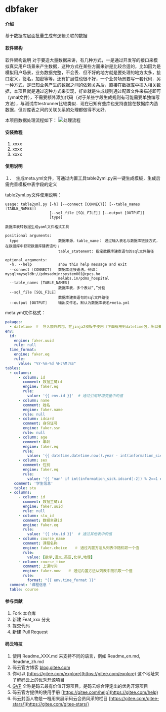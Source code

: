 # dbfaker

#### 介绍
基于数据库层面批量生成有逻辑关联的数据

#### 软件架构
软件架构说明
对于要造大量数据来讲，有几种方式，一是通过开发写的接口来模拟真实用户场景来产生数据，这种方式在某些方面来讲是比较合适的，比如因为是模拟用户场景，业务数据完整，不会丢．但不好的地方就是要处理的地方太多，接口定义，签名，加密等等，还有扩展性也很不好，一个业务场景要写一套代码．另一种方式，是已知业务产生的数据之间的依赖关系后，直接在数据库中插入相关数据，本项目就是通过这种方式来实现，好处就是生成规则通过配置文件来描述即可（ymal文件），不需要额外添加代码（对于某些字段生成规则有可能需要单独编写方法），与测试库testrunner比较类似．现在已知有些库也支持直接在数据库内造数据，但对库表之间的关联关系的处理都做得不太好．

本项目数据处理流程如下：
![处理流程](https://images.gitee.com/uploads/images/2020/0915/183724_40e0141c_1021400.png "屏幕截图.png")

#### 安装教程

1.  xxxx
2.  xxxx
3.  xxxx

#### 使用说明

１．　生成meta.yml文件，可通过内置工具table2yml.py来一键生成模板，生成后需完善模板中表字段的定义
    
table2yml.py文件使用说明：
```shell
usage: table2yml.py [-h] [--connect [CONNECT]] [--table_names [TABLE_NAMES]]
                    [--sql_file [SQL_FILE]] [--output [OUTPUT]]
                    [type]

数据库表转数据生成yaml文件格式工具

positional arguments:
  type                  数据来源，table_name： 通过输入表名与数据库链接方式，在数据库中获取数据库建表语句；
                        table_statement: 指定数据库建表语句的sql文件路径

optional arguments:
  -h, --help            show this help message and exit
  --connect [CONNECT]   数据库连接语法，例如：mysql+mysqldb://pdmsadmin:system001@cpcs.ho
                        melabs.in/pdms_hospital
  --table_names [TABLE_NAMES]
                        数据库表，多个表以“,”分割
  --sql_file [SQL_FILE]
                        数据库建表语句的sql文件路径
  --output [OUTPUT]     输出文件名，默认为数据库表名+meta.yml

```
meta.yml文件格式：
```yaml
pakages:
  - datetime　＃　导入额外的包，在jinja2模板中使用（下面有用到datetime包，所以要先导入）
env:
  id:
    engine: faker.uuid
    rule: null
  time_format:
    engine: faker.eq
    rule:
      value: "%Y-%m-%d %H:%M:%S"
tables:
  - columns:
      - column: id
        comment: 数据主键id
        engine: faker.eq
        rule:
          value: '{{ env.id }}'  # 通过引用环境变量中的值
      - column: name
        comment: 姓名
        engine: faker.name
        rule: null
      - column: idcard
        comment: 身份证号
        engine: faker.ssn
        rule: null
      - column: age
        comment: 年龄
        engine: faker.eq
        rule:
          value: '{{ datetime.datetime.now().year - int(information_sick.idcard[6:10]) }}'　＃　通过jinja２模板直接计算
      - column: sex
        comment: 性别
        engine: faker.eq
        rule:
          value: '{{ "man" if int(information_sick.idcard[-2]) % 2==1 else "female" }}'　＃　通过jinja２模板直接计算
    comment: '学生信息'
    table: stu
  - columns:
      - column: id
        comment: 数据主键id
        engine: faker.uuid
        rule: null
      - column: stu_id
        comment: 数据主键id
        engine: faker.eq
        rule:
          value: '{{ stu.id }}'  # 通过其他表中的值
      - column: course_name
        comment: 课程名称
        engine: faker.choice　　＃ 通过内置方法从列表中随机取一个值
        rule:
          value: [数学,语文,英语,化学,地理]
      - column: course_time
        comment: 上课时间
        engine: faker.now　　＃ 通过内置方法从列表中随机取一个值
        rule:
          format: "{{ env.time_format }}"
  comment: '课程信息 '
  table: course


```
#### 参与贡献

1.  Fork 本仓库
2.  新建 Feat_xxx 分支
3.  提交代码
4.  新建 Pull Request


#### 码云特技

1.  使用 Readme\_XXX.md 来支持不同的语言，例如 Readme\_en.md, Readme\_zh.md
2.  码云官方博客 [blog.gitee.com](https://blog.gitee.com)
3.  你可以 [https://gitee.com/explore](https://gitee.com/explore) 这个地址来了解码云上的优秀开源项目
4.  [GVP](https://gitee.com/gvp) 全称是码云最有价值开源项目，是码云综合评定出的优秀开源项目
5.  码云官方提供的使用手册 [https://gitee.com/help](https://gitee.com/help)
6.  码云封面人物是一档用来展示码云会员风采的栏目 [https://gitee.com/gitee-stars/](https://gitee.com/gitee-stars/)
